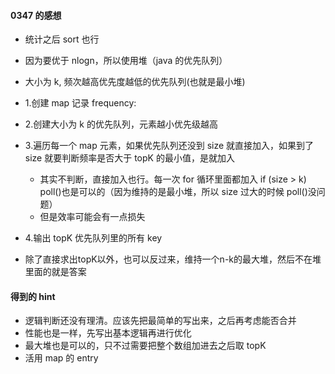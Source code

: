 #### 0347 的感想

- 统计之后 sort 也行
- 因为要优于 nlogn，所以使用堆（java 的优先队列）
- 大小为 k, 频次越高优先度越低的优先队列(也就是最小堆)

- 1.创建 map 记录 frequency:

- 2.创建大小为 k 的优先队列，元素越小优先级越高

- 3.遍历每一个 map 元素，如果优先队列还没到 size 就直接加入，如果到了 size 就要判断频率是否大于 topK 的最小值，是就加入
  - 其实不判断，直接加入也行。每一次 for 循环里面都加入 if (size > k) poll()也是可以的（因为维持的是最小堆，所以 size 过大的时候 poll()没问题）
  - 但是效率可能会有一点损失
- 4.输出 topK 优先队列里的所有 key

- 除了直接求出topK以外，也可以反过来，维持一个n-k的最大堆，然后不在堆里面的就是答案

#### 得到的 hint

- 逻辑判断还没有理清。应该先把最简单的写出来，之后再考虑能否合并
- 性能也是一样，先写出基本逻辑再进行优化
- 最大堆也是可以的，只不过需要把整个数组加进去之后取 topK
- 活用 map 的 entry
